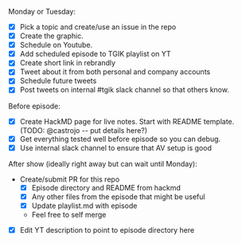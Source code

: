 Monday or Tuesday:
* [x] Pick a topic and create/use an issue in the repo
* [x] Create the graphic.
* [x] Schedule on Youtube.
* [x] Add scheduled episode to TGIK playlist on YT
* [x] Create short link in rebrandly
* [x] Tweet about it from both personal and company accounts
* [x] Schedule future tweets
* [x] Post tweets on internal #tgik slack channel so that others know.

Before episode:
* [x] Create HackMD page for live notes.  Start with README template. (TODO: @castrojo -- put details here?)
* [x] Get everything tested well before episode so you can debug.
* [x] Use internal slack channel to ensure that AV setup is good

After show (ideally right away but can wait until Monday):
* Create/submit PR for this repo
  * [x] Episode directory and README from hackmd
  * [x] Any other files from the episode that might be useful
  * [x] Update playlist.md with episode
  * Feel free to self merge
* [x] Edit YT description to point to episode directory here
